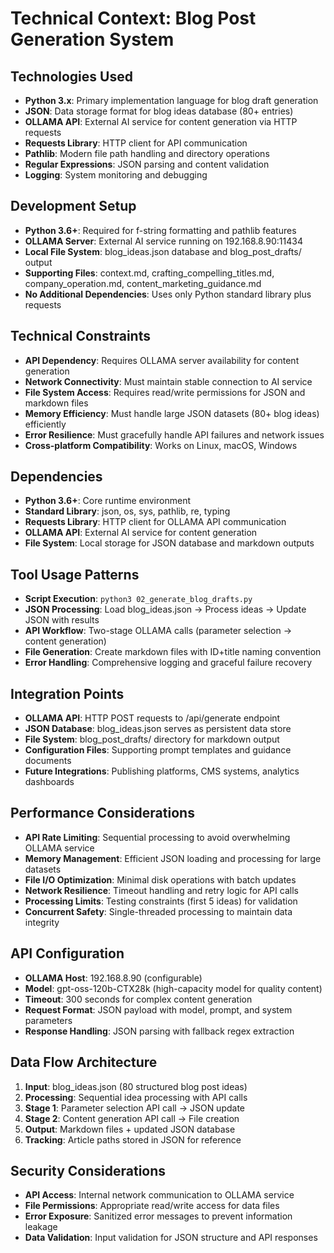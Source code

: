 # Technical Context: Blog Post Generation System

## Technologies Used
- **Python 3.x**: Primary implementation language for blog draft generation
- **JSON**: Data storage format for blog ideas database (80+ entries)
- **OLLAMA API**: External AI service for content generation via HTTP requests
- **Requests Library**: HTTP client for API communication
- **Pathlib**: Modern file path handling and directory operations
- **Regular Expressions**: JSON parsing and content validation
- **Logging**: System monitoring and debugging

## Development Setup
- **Python 3.6+**: Required for f-string formatting and pathlib features
- **OLLAMA Server**: External AI service running on 192.168.8.90:11434
- **Local File System**: blog_ideas.json database and blog_post_drafts/ output
- **Supporting Files**: context.md, crafting_compelling_titles.md, company_operation.md, content_marketing_guidance.md
- **No Additional Dependencies**: Uses only Python standard library plus requests

## Technical Constraints
- **API Dependency**: Requires OLLAMA server availability for content generation
- **Network Connectivity**: Must maintain stable connection to AI service
- **File System Access**: Requires read/write permissions for JSON and markdown files
- **Memory Efficiency**: Must handle large JSON datasets (80+ blog ideas) efficiently
- **Error Resilience**: Must gracefully handle API failures and network issues
- **Cross-platform Compatibility**: Works on Linux, macOS, Windows

## Dependencies
- **Python 3.6+**: Core runtime environment
- **Standard Library**: json, os, sys, pathlib, re, typing
- **Requests Library**: HTTP client for OLLAMA API communication
- **OLLAMA API**: External AI service for content generation
- **File System**: Local storage for JSON database and markdown outputs

## Tool Usage Patterns
- **Script Execution**: `python3 02_generate_blog_drafts.py`
- **JSON Processing**: Load blog_ideas.json → Process ideas → Update JSON with results
- **API Workflow**: Two-stage OLLAMA calls (parameter selection → content generation)
- **File Generation**: Create markdown files with ID+title naming convention
- **Error Handling**: Comprehensive logging and graceful failure recovery

## Integration Points
- **OLLAMA API**: HTTP POST requests to /api/generate endpoint
- **JSON Database**: blog_ideas.json serves as persistent data store
- **File System**: blog_post_drafts/ directory for markdown output
- **Configuration Files**: Supporting prompt templates and guidance documents
- **Future Integrations**: Publishing platforms, CMS systems, analytics dashboards

## Performance Considerations
- **API Rate Limiting**: Sequential processing to avoid overwhelming OLLAMA service
- **Memory Management**: Efficient JSON loading and processing for large datasets
- **File I/O Optimization**: Minimal disk operations with batch updates
- **Network Resilience**: Timeout handling and retry logic for API calls
- **Processing Limits**: Testing constraints (first 5 ideas) for validation
- **Concurrent Safety**: Single-threaded processing to maintain data integrity

## API Configuration
- **OLLAMA Host**: 192.168.8.90 (configurable)
- **Model**: gpt-oss-120b-CTX28k (high-capacity model for quality content)
- **Timeout**: 300 seconds for complex content generation
- **Request Format**: JSON payload with model, prompt, and system parameters
- **Response Handling**: JSON parsing with fallback regex extraction

## Data Flow Architecture
1. **Input**: blog_ideas.json (80 structured blog post ideas)
2. **Processing**: Sequential idea processing with API calls
3. **Stage 1**: Parameter selection API call → JSON update
4. **Stage 2**: Content generation API call → File creation
5. **Output**: Markdown files + updated JSON database
6. **Tracking**: Article paths stored in JSON for reference

## Security Considerations
- **API Access**: Internal network communication to OLLAMA service
- **File Permissions**: Appropriate read/write access for data files
- **Error Exposure**: Sanitized error messages to prevent information leakage
- **Data Validation**: Input validation for JSON structure and API responses
